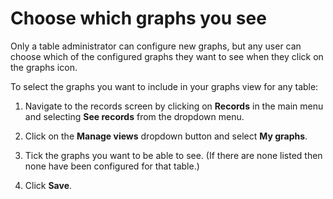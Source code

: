 

# Choose which graphs you see

Only a table administrator can configure new graphs, but any user can choose which of the configured graphs they want to see when they click on the graphs icon.

To select the graphs you want to include in your graphs view for any table:

1. Navigate to the records screen by clicking on **Records** in the main menu and selecting **See records**&nbsp;from the dropdown menu.&nbsp;

2. Click on the&nbsp;**Manage views**&nbsp;dropdown button and select&nbsp;**My graphs**.

3. Tick the graphs you want to be able to see. (If there are none listed then none have been configured for that table.)

4. Click **Save**.